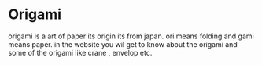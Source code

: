 # Origami
origami is a art of paper its origin its from japan. ori means folding and gami means paper. in the website you wil get to know about the origami and some of the origami like  crane , envelop etc.
